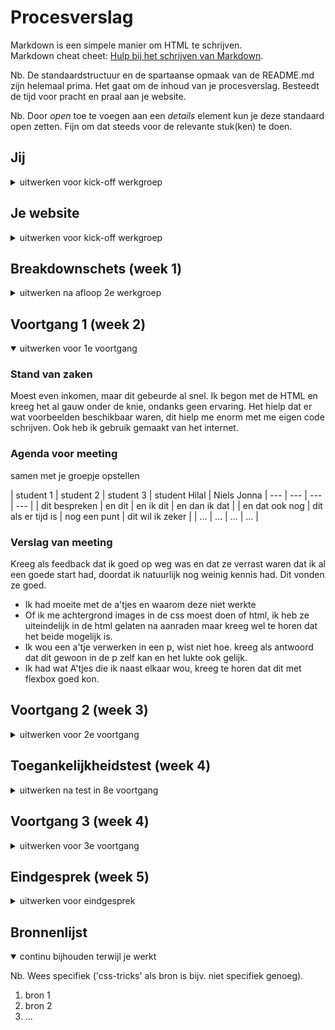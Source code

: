 # Procesverslag
Markdown is een simpele manier om HTML te schrijven.  
Markdown cheat cheet: [Hulp bij het schrijven van Markdown](https://github.com/adam-p/markdown-here/wiki/Markdown-Cheatsheet).

Nb. De standaardstructuur en de spartaanse opmaak van de README.md zijn helemaal prima. Het gaat om de inhoud van je procesverslag. Besteedt de tijd voor pracht en praal aan je website.

Nb. Door *open* toe te voegen aan een *details* element kun je deze standaard open zetten. Fijn om dat steeds voor de relevante stuk(ken) te doen.





## Jij

<details>
<summary>uitwerken voor kick-off werkgroep</summary>

### Auteur:
Hilal Tapan 

#### Je startniveau:
Blauw 

#### Je focus:
Weet ik nog niet
 
</details>





## Je website

<details>
<summary>uitwerken voor kick-off werkgroep</summary>

### Je opdracht:
https://www.apple.com 

#### Screenshot(s) van de eerste pagina (small screen): 
hier de naam van de pagina  
<img src="https://raw.githubusercontent.com/Hilal-Tapan/blokweb/main/images/readme%20fotos/nike%20website%201.png" width="375px" alt="homepage"> <!---- me images doen het niet in readme, wel in me andere bestand>

#### Screenshot(s) van de tweede pagina (small screen):
hier de naam van de pagina  
<img src="https://raw.githubusercontent.com/Hilal-Tapan/blokweb/main/images/readme%20fotos/pagina%202%20apple.png" width="375px" alt="customer care page">
 
</details>



## Breakdownschets (week 1)

<details>
<summary>uitwerken na afloop 2e werkgroep</summary>

### de hele pagina: 
<img src="https://raw.githubusercontent.com/Hilal-Tapan/blokweb/main/images/readme%20fotos/nike%20website%20format.jpg" width="375px" alt="breakdown van de hele pagina">

### dynamisch deel (bijv menu): 
<img src="" width="375px" alt="breakdown van een dynamisch deel">

### wellicht nog een dynamisch deel (bijv filter): 
<img src="" width="375px" alt="breakdown van nog een dynamisch deel">

</details>





## Voortgang 1 (week 2)

<details open>
<summary>uitwerken voor 1e voortgang</summary>

### Stand van zaken
Moest even inkomen, maar dit gebeurde al snel. Ik begon met de HTML en kreeg het al gauw onder de knie, ondanks geen ervaring. Het hielp dat er wat voorbeelden beschikbaar waren, dit hielp me enorm met me eigen code schrijven. Ook heb ik gebruik gemaakt van het internet.


### Agenda voor meeting
samen met je groepje opstellen

| student 1      | student 2          | student 3    | student Hilal            | Niels                Jonna
| ---            | ---                | ---          | ---              |
| dit bespreken  | en dit             | en ik dit    | en dan ik dat    |
| en dat ook nog | dit als er tijd is | nog een punt | dit wil ik zeker |
| ...            | ...                | ...          | ...              |


### Verslag van meeting
Kreeg als feedback dat ik goed op weg was en dat ze verrast waren dat ik al een goede start had, doordat ik natuurlijk nog weinig kennis had. Dit vonden ze goed.

- Ik had moeite met de a'tjes en waarom deze niet werkte
- Of ik me achtergrond images in de css moest doen of html, ik heb ze uiteindelijk in de html gelaten na aanraden maar kreeg wel te horen dat het beide mogelijk is.
- Ik wou een a'tje verwerken in een p, wist niet hoe. kreeg als antwoord dat dit gewoon in de p zelf kan en het lukte ook gelijk.
- Ik had wat A'tjes die ik naast elkaar wou, kreeg te horen dat dit met flexbox goed kon.

</details>





## Voortgang 2 (week 3)

<details>
<summary>uitwerken voor 2e voortgang</summary>

### Stand van zaken
Ik ben inmiddels begonnen aan de Css en Javascript van de eerste pagina. Op dit moment loop ik vast met het hamburger menu, hij doet het namelijk niet en ik heb geen idee waarom. Ook weet ik niet zo goed hoe ik de kopjes binnen het hamburger menu krijg. Daarnaast krijg ik me afbeeldingen niet als achtergrond gepositioneerd binnen de css. Heb veel online gezocht, maar niks werkt helaas. Daarnaast heb ik twee A'tjes naast elkaar gezet met flexbox alleen wil ze iets dichterbij elkaar, het lukt met niet om dit voor elkaar te krijgen. Verder gaat het prima, doordat ik veel bezig was met deze problemen te proberem oplossen wat tijd verloren en iets minder ver dan ik had willen zijn.


### Agenda voor meeting
samen met je groepje opstellen

| student 1      | student 2          | student 3    | student 4        |
| ---            | ---                | ---          | ---              |
| dit bespreken  | en dit             | en ik dit    | en dan ik dat    |
| en dat ook nog | dit als er tijd is | nog een punt | dit wil ik zeker |
| ...            | ...                | ...          | ...              |


### Verslag van meeting
hier na afloop snel de uitkomsten van de meeting vastleggen

- Hamburger menu doet het niet. Het lag aan de css, deze was niet gekoppeld aan me html.
- Hoe krijg ik de kopjes binnen het hamburger menu
- Afbeeldingen gepositioneerd op achtergrond
- De A'tjes dichterbij elkaar positioneren, hoe doe ik dit.

</details>





## Toegankelijkheidstest (week 4)

<details>
<summary>uitwerken na test in 8e voortgang</summary>

### Bevindingen
Lijst met je bevindingen die in de test naar voren kwamen:

#### Titel eerste bevinding
Hier korte omschrijving (met indien nodig een afbeelding)

Hier een omschrijving van hoe het opgelost kan worden (met indien nodig een afbeelding)


#### Titel tweede bevinding. 
Hier korte omschrijving (met indien nodig een afbeelding)

Hier een omschrijving van hoe het opgelost kan worden (met indien nodig een afbeelding)


#### Titel volgende bevinding. 
Hier korte omschrijving (met indien nodig een afbeelding)

Hier een omschrijving van hoe het opgelost kan worden (met indien nodig een afbeelding)


#### Titel nog een bevinding. 
Hier korte omschrijving (met indien nodig een afbeelding)

Hier een omschrijving van hoe het opgelost kan worden (met indien nodig een afbeelding)

</details>





## Voortgang 3 (week 4)

<details>
<summary>uitwerken voor 3e voortgang</summary>

### Stand van zaken
hier dit ging goed & dit was lastig (neem ook screenshots op van delen van je website en code)


### Agenda voor meeting
samen met je groepje opstellen

| student 1      | student 2          | student 3    | student 4        |
| ---            | ---                | ---          | ---              |
| dit bespreken  | en dit             | en ik dit    | en dan ik dat    |
| en dat ook nog | dit als er tijd is | nog een punt | dit wil ik zeker |
| ...            | ...                | ...          | ...              |


### Verslag van meeting
hier na afloop snel de uitkomsten van de meeting vastleggen

- punt 1
- punt 2
- nog een punt
- ...

</details>





## Eindgesprek (week 5)

<details>
<summary>uitwerken voor eindgesprek</summary>

### Stand van zaken
hier dit ging goed & dit was lastig (neem ook screenshots op van delen van je website en code)

### Screenshot(s)

hier screenshot(s) van je eindresultaat

</details>





## Bronnenlijst

<details open>
<summary>continu bijhouden terwijl je werkt</summary>

Nb. Wees specifiek ('css-tricks' als bron is bijv. niet specifiek genoeg).

1. bron 1
2. bron 2
3. ...

</details>